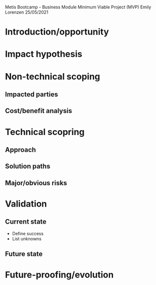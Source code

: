 Metis Bootcamp - Business Module
Minimum Viable Project (MVP)
Emily Lorenzen
25/05/2021

# Introduction/opportunity

# Impact hypothesis 

# Non-technical scoping
## Impacted parties 
## Cost/benefit analysis 

# Technical scopring
## Approach 

## Solution paths

## Major/obvious risks

# Validation 
## Current state 
* Define success
* List unknowns
## Future state

# Future-proofing/evolution
